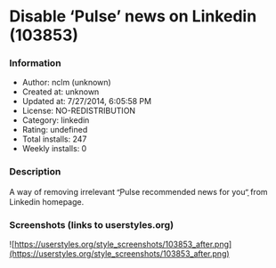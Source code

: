 # Disable ‘Pulse’ news on Linkedin (103853)

### Information
- Author: nclm (unknown)
- Created at: unknown
- Updated at: 7/27/2014, 6:05:58 PM
- License: NO-REDISTRIBUTION
- Category: linkedin
- Rating: undefined
- Total installs: 247
- Weekly installs: 0


### Description
A way of removing irrelevant “̠Pulse recommended news for you”̠ from Linkedin homepage.


### Screenshots (links to userstyles.org)
![https://userstyles.org/style_screenshots/103853_after.png](https://userstyles.org/style_screenshots/103853_after.png)


